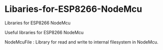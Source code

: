 # Libaries-for-ESP8266-NodeMcu
Libraries for ESP8266 NodeMcu

Useful libraries for ESP8266 NodeMcu

NodeMcuFile : Library for read and write to internal filesystem in NodeMcu.
